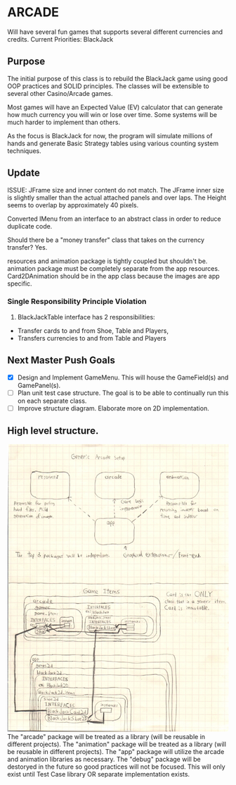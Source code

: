 # ARCADE
Will have several fun games that supports several different currencies and credits.
Current Priorities:
BlackJack

## Purpose
The initial purpose of this class is to rebuild the BlackJack game using good OOP practices and SOLID principles.
The classes will be extensible to several other Casino/Arcade games.

Most games will have an Expected Value (EV) calculator that can generate how much currency you will win or lose over time.
Some systems will be much harder to implement than others.

As the focus is BlackJack for now, the program will simulate millions of hands and generate Basic Strategy tables using various counting system techniques.

## Update
ISSUE:
JFrame size and inner content do not match. The JFrame inner size is slightly smaller than the actual attached panels and over laps.
The Height seems to overlap by approximately 40 pixels.

Converted IMenu from an interface to an abstract class in order to reduce duplicate code.

Should there be a "money transfer" class that takes on the currency transfer? Yes.

resources and animation package is tightly coupled but shouldn't be. animation package must be completely separate from the app resources. Card2DAnimation should be in the app class because the images are app specific.

### Single Responsibility Principle Violation
1. BlackJackTable interface has 2 responsibilities:
* Transfer cards to and from Shoe, Table and Players,
* Transfers currencies to and from Table and Players

## Next Master Push Goals
- [x] Design and Implement GameMenu. This will house the GameField(s) and GamePanel(s).
- [ ] Plan unit test case structure. The goal is to be able to continually run this on each separate class.
- [ ] Improve structure diagram. Elaborate more on 2D implementation.

## High level structure.
![Generic Game Structure](readmesrcs/GameSetup.jpg)
The "arcade" package will be treated as a library (will be reusable in different projects).
The "animation" package will be treated as a library (will be reusable in different projects).
The "app" package will utilize the arcade and animation libraries as necessary.
The "debug" package will be destoryed in the future so good practices will not be focused. This will only exist until Test Case library OR separate implementation exists.